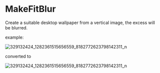 # MakeFitBlur

Create a suitable desktop wallpaper from a vertical image, the excess will be blurred.

example:

![329132424_1282361515656559_8182772623798142311_n](https://user-images.githubusercontent.com/77228022/229267694-761e2da7-980a-45eb-862f-5cfdd80e7ecc.jpg)

converted to



![329132424_1282361515656559_8182772623798142311_n](https://user-images.githubusercontent.com/77228022/229267796-b3defa9d-0032-412b-9a40-d4086e5e5000.png)
